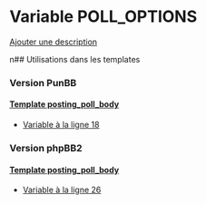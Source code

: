 # Variable POLL_OPTIONS
[Ajouter une description](https://fa-tvars.appspot.com/POLL_OPTIONS)

n## Utilisations dans les templates

### Version PunBB

#### [Template posting_poll_body](punbb/posting_poll_body.md)
* [Variable à la ligne 18](../punbb/posting_poll_body.tpl#L18)

### Version phpBB2

#### [Template posting_poll_body](subsilver/posting_poll_body.md)
* [Variable à la ligne 26](../subsilver/posting_poll_body.tpl#L26)